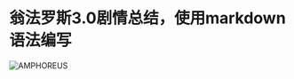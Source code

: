 # 翁法罗斯3.0剧情总结，使用markdown语法编写

![AMPHOREUS](https://github.com/Yueosa/AMPHOREUS/raw/main/AMPHOREUS.png)

